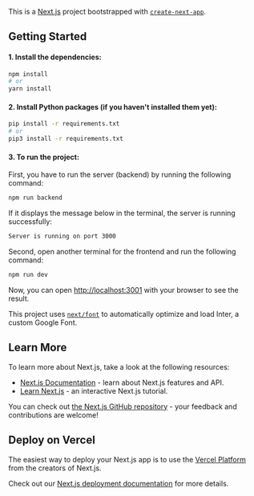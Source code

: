 This is a [Next.js](https://nextjs.org/) project bootstrapped with [`create-next-app`](https://github.com/vercel/next.js/tree/canary/packages/create-next-app).

## Getting Started
#### 1. Install the dependencies:

```bash
npm install
# or
yarn install
```

#### 2. Install Python packages (if you haven't installed them yet):

```bash
pip install -r requirements.txt
# or
pip3 install -r requirements.txt
```

#### 3. To run the project:

First, you have to run the server (backend) by running the following command:

```bash
npm run backend
```

If it displays the message below in the terminal, the server is running successfully:

```bash
Server is running on port 3000
```

Second, open another terminal for the frontend and run the following command:

```bash
npm run dev
```

Now, you can open [http://localhost:3001](http://localhost:3001) with your browser to see the result.

This project uses [`next/font`](https://nextjs.org/docs/basic-features/font-optimization) to automatically optimize and load Inter, a custom Google Font.

## Learn More

To learn more about Next.js, take a look at the following resources:

- [Next.js Documentation](https://nextjs.org/docs) - learn about Next.js features and API.
- [Learn Next.js](https://nextjs.org/learn) - an interactive Next.js tutorial.

You can check out [the Next.js GitHub repository](https://github.com/vercel/next.js/) - your feedback and contributions are welcome!

## Deploy on Vercel

The easiest way to deploy your Next.js app is to use the [Vercel Platform](https://vercel.com/new?utm_medium=default-template&filter=next.js&utm_source=create-next-app&utm_campaign=create-next-app-readme) from the creators of Next.js.

Check out our [Next.js deployment documentation](https://nextjs.org/docs/deployment) for more details.
